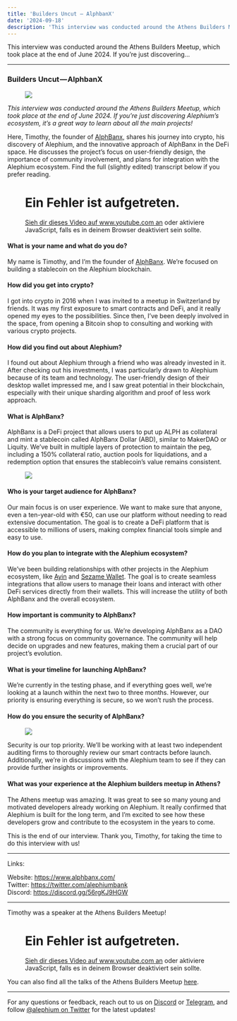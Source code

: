```yaml
---
title: 'Builders Uncut — AlphbanX'
date: '2024-09-18'
description: 'This interview was conducted around the Athens Builders Meetup, which took place at the end of June 2024. If you’re just discovering…'
---
```


This interview was conducted around the Athens Builders Meetup, which took place at the end of June 2024. If you’re just discovering…

---

### Builders Uncut — AlphbanX

<figure id="c973" class="graf graf--figure graf-after--h3">
<img src="https://cdn-images-1.medium.com/max/800/1*5ewuDQzAaPMNamFjYo1wWA.png" class="graf-image" data-image-id="1*5ewuDQzAaPMNamFjYo1wWA.png" data-width="1920" data-height="1080" data-is-featured="true" />
</figure>

_This interview was conducted around the Athens Builders Meetup, which took place at the end of June 2024. If you’re just discovering Alephium’s ecosystem, it’s a great way to learn about all the main projects!_

Here, Timothy, the founder of <a href="https://www.alphbanx.com/" class="markup--anchor markup--p-anchor" data-href="https://www.alphbanx.com/" rel="noopener" target="_blank">AlphBanx</a>, shares his journey into crypto, his discovery of Alephium, and the innovative approach of AlphBanx in the DeFi space. He discusses the project’s focus on user-friendly design, the importance of community involvement, and plans for integration with the Alephium ecosystem. Find the full (slightly edited) transcript below if you prefer reading.

<figure id="2d12" class="graf graf--figure graf--iframe graf-after--p">

<h1 id="ein-fehler-ist-aufgetreten." class="message">Ein Fehler ist aufgetreten.</h1>
<a href="https://www.youtube.com/watch?v=OE3rCD0i12M" target="_blank">Sieh dir dieses Video auf www.youtube.com an</a> oder aktiviere JavaScript, falls es in deinem Browser deaktiviert sein sollte.
</figure>

#### What is your name and what do you do?

My name is Timothy, and I’m the founder of <a href="https://www.alphbanx.com/" class="markup--anchor markup--p-anchor" data-href="https://www.alphbanx.com/" rel="noopener" target="_blank">AlphBanx</a>. We’re focused on building a stablecoin on the Alephium blockchain.

#### How did you get into crypto?

I got into crypto in 2016 when I was invited to a meetup in Switzerland by friends. It was my first exposure to smart contracts and DeFi, and it really opened my eyes to the possibilities. Since then, I’ve been deeply involved in the space, from opening a Bitcoin shop to consulting and working with various crypto projects.

#### How did you find out about Alephium?

I found out about Alephium through a friend who was already invested in it. After checking out his investments, I was particularly drawn to Alephium because of its team and technology. The user-friendly design of their desktop wallet impressed me, and I saw great potential in their blockchain, especially with their unique sharding algorithm and proof of less work approach.

#### What is AlphBanx?

AlphBanx is a DeFi project that allows users to put up ALPH as collateral and mint a stablecoin called AlphBanx Dollar (ABD), similar to MakerDAO or Liquity. We’ve built in multiple layers of protection to maintain the peg, including a 150% collateral ratio, auction pools for liquidations, and a redemption option that ensures the stablecoin’s value remains consistent.

<figure id="38c1" class="graf graf--figure graf-after--p">
<img src="https://cdn-images-1.medium.com/max/800/1*ZKWTyfzgxfAcUvDsnVy79Q.png" class="graf-image" data-image-id="1*ZKWTyfzgxfAcUvDsnVy79Q.png" data-width="1780" data-height="888" />
</figure>

#### Who is your target audience for AlphBanx?

Our main focus is on user experience. We want to make sure that anyone, even a ten-year-old with €50, can use our platform without needing to read extensive documentation. The goal is to create a DeFi platform that is accessible to millions of users, making complex financial tools simple and easy to use.

#### How do you plan to integrate with the Alephium ecosystem?

We’ve been building relationships with other projects in the Alephium ecosystem, like <a href="http://ayin.app" class="markup--anchor markup--p-anchor" data-href="http://ayin.app" rel="noopener" target="_blank">Ayin</a> and <a href="http://sezame.app" class="markup--anchor markup--p-anchor" data-href="http://sezame.app" rel="noopener" target="_blank">Sezame Wallet</a>. The goal is to create seamless integrations that allow users to manage their loans and interact with other DeFi services directly from their wallets. This will increase the utility of both AlphBanx and the overall ecosystem.

#### How important is community to AlphBanx?

The community is everything for us. We’re developing AlphBanx as a DAO with a strong focus on community governance. The community will help decide on upgrades and new features, making them a crucial part of our project’s evolution.

#### What is your timeline for launching AlphBanx?

We’re currently in the testing phase, and if everything goes well, we’re looking at a launch within the next two to three months. However, our priority is ensuring everything is secure, so we won’t rush the process.

#### How do you ensure the security of AlphBanx?

<figure id="9c12" class="graf graf--figure graf-after--h4">
<img src="https://cdn-images-1.medium.com/max/800/1*Bucc-QJc9MsZkGxioDH1EQ.png" class="graf-image" data-image-id="1*Bucc-QJc9MsZkGxioDH1EQ.png" data-width="1753" data-height="926" />
</figure>

Security is our top priority. We’ll be working with at least two independent auditing firms to thoroughly review our smart contracts before launch. Additionally, we’re in discussions with the Alephium team to see if they can provide further insights or improvements.

#### What was your experience at the Alephium builders meetup in Athens?

The Athens meetup was amazing. It was great to see so many young and motivated developers already working on Alephium. It really confirmed that Alephium is built for the long term, and I’m excited to see how these developers grow and contribute to the ecosystem in the years to come.

This is the end of our interview. Thank you, Timothy, for taking the time to do this interview with us!

---

Links:

Website: <a href="https://www.alphbanx.com/" class="markup--anchor markup--p-anchor" data-href="https://www.alphbanx.com/" rel="nofollow noopener" target="_blank">https://www.alphbanx.com/</a>  
Twitter: <a href="https://twitter.com/alephiumbank" class="markup--anchor markup--p-anchor" data-href="https://twitter.com/alephiumbank" rel="nofollow noopener" target="_blank">https://twitter.com/alephiumbank</a>  
Discord: <a href="https://discord.gg/56rgKJ9HGW" class="markup--anchor markup--p-anchor" data-href="https://discord.gg/56rgKJ9HGW" rel="nofollow noopener" target="_blank">https://discord.gg/56rgKJ9HGW</a>

---

Timothy was a speaker at the Athens Builders Meetup!

<figure id="592a" class="graf graf--figure graf--iframe graf-after--p">

<h1 id="ein-fehler-ist-aufgetreten." class="message">Ein Fehler ist aufgetreten.</h1>
<a href="https://www.youtube.com/watch?v=9hAYzsLmIBc" target="_blank">Sieh dir dieses Video auf www.youtube.com an</a> oder aktiviere JavaScript, falls es in deinem Browser deaktiviert sein sollte.
</figure>

You can also find all the talks of the Athens Builders Meetup <a href="https://medium.com/@alephium/all-the-athens-meetup-presentations-f419195640ce" class="markup--anchor markup--p-anchor" data-href="https://medium.com/@alephium/all-the-athens-meetup-presentations-f419195640ce" rel="noopener" target="_blank">here</a>.

---

For any questions or feedback, reach out to us on <a href="http://alephium.org/discord" class="markup--anchor markup--p-anchor" data-href="http://alephium.org/discord" rel="noopener ugc nofollow noopener" target="_blank">Discord</a> or <a href="https://t.me/alephiumgroup" class="markup--anchor markup--p-anchor" data-href="https://t.me/alephiumgroup" rel="noopener ugc nofollow noopener" target="_blank">Telegram</a>, and follow <a href="https://x.com/alephium" class="markup--anchor markup--p-anchor" data-href="https://x.com/alephium" rel="noopener ugc nofollow noopener" target="_blank">@alephium on Twitter</a> for the latest updates!
